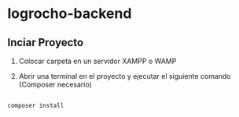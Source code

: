 # logrocho-backend

## Inciar Proyecto

1. Colocar carpeta en un servidor XAMPP o WAMP

2. Abrir una terminal en el proyecto y ejecutar el siguiente comando (Composer necesario)

```:php

composer install

```
